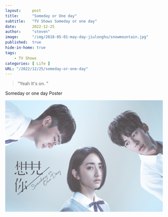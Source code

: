 ```yaml
---
layout:     post
title:      "Someday or One day"
subtitle:   "TV Shows Someday or one day"
date:       2022-12-25
author:     "steven"
image:      "/img/2018-05-01-may-day-jiulonghu/snowmountain.jpg"
published:  true
hide-in-home: true
tags:
    - TV Shows
categories: [ Life ]
URL: "/2022/12/25/someday-or-one-day"
---
```


> “Yeah It's on. ”


Someday or one day Poster

![](/img/Someday_or_one_day_poster.jpeg)

